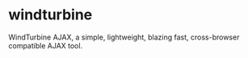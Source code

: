 # windturbine
WindTurbine AJAX, a simple, lightweight, blazing fast, cross-browser compatible AJAX tool.

